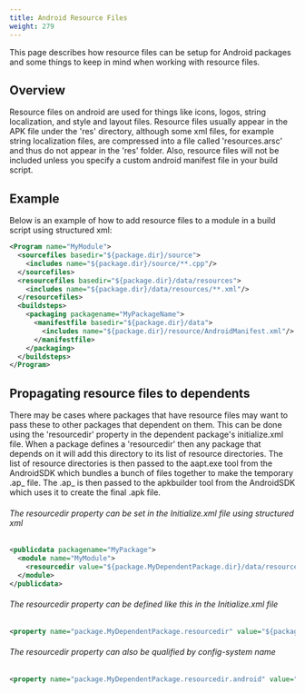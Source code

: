 ```yaml
---
title: Android Resource Files
weight: 279
---
```


This page describes how resource files can be setup for Android packages and some things to keep in mind when working with resource files.

<a name="Section1"></a>
## Overview ##

Resource files on android are used for things like icons, logos, string localization, and style and layout files.
Resource files usually appear in the APK file under the &#39;res&#39; directory, although some xml files,
for example string localization files, are compressed into a file called &#39;resources.arsc&#39; and thus do not appear in the &#39;res&#39; folder.
Also, resource files will not be included unless you specify a custom android manifest file in your build script.

<a name="example"></a>
## Example ##

Below is an example of how to add resource files to a module in a build script using structured xml:


```xml
<Program name="MyModule">
  <sourcefiles basedir="${package.dir}/source">
    <includes name="${package.dir}/source/**.cpp"/>
  </sourcefiles>
  <resourcefiles basedir="${package.dir}/data/resources">
    <includes name="${package.dir}/data/resources/**.xml"/>
  </resourcefiles>
  <buildsteps>
    <packaging packagename="MyPackageName">
      <manifestfile basedir="${package.dir}/data">
        <includes name="${package.dir}/resource/AndroidManifest.xml"/>
      </manifestfile>
    </packaging>
  </buildsteps>
</Program>
```
<a name="dependents"></a>
## Propagating resource files to dependents ##

There may be cases where packages that have resource files may want to pass these to other packages that dependent on them.
This can be done using the &#39;resourcedir&#39; property in the dependent package&#39;s initialize.xml file.
When a package defines a &#39;resourcedir&#39; then any package that depends on it will add this directory to its list of resource directories.
The list of resource directories is then passed to the aapt.exe tool from the AndroidSDK which bundles a bunch of files together to make the temporary .ap_ file.
The .ap_ is then passed to the apkbuilder tool from the AndroidSDK which uses it to create the final .apk file.

###### The resourcedir property can be set in the Initialize.xml file using structured xml ######

```xml
<publicdata packagename="MyPackage">
  <module name="MyModule">
    <resourcedir value="${package.MyDependentPackage.dir}/data/resources"/>
  </module>
</publicdata>
```
###### The resourcedir property can be defined like this in the Initialize.xml file ######

```xml
<property name="package.MyDependentPackage.resourcedir" value="${package.MyDependentPackage.dir}/data/resources"/>
```
###### The resourcedir property can also be qualified by config-system name ######

```xml
<property name="package.MyDependentPackage.resourcedir.android" value="${package.MyDependentPackage.dir}/data/resources"/>
```
